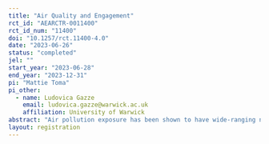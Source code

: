 ```yaml
---
title: "Air Quality and Engagement"
rct_id: "AEARCTR-0011400"
rct_id_num: "11400"
doi: "10.1257/rct.11400-4.0"
date: "2023-06-26"
status: "completed"
jel: ""
start_year: "2023-06-28"
end_year: "2023-12-31"
pi: "Mattie Toma"
pi_other:
  - name: Ludovica Gazze
    email: ludovica.gazze@warwick.ac.uk
    affiliation: University of Warwick
abstract: "Air pollution exposure has been shown to have wide-ranging negative consequences, not just for individuals’ health and well-being, but also for their cognitive ability, productivity, and even stress and aggression. Our experiment will explore whether these effects extend to negatively impact participation, collaboration, and feedback in a workplace setting. To ensure obfuscation of the research design during implementation, further details are provided in the attached pre-analysis plan which will remain private until the field experiment is complete. "
layout: registration
---
```


